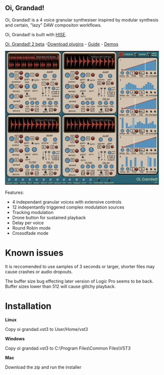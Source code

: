 
  

## ********Oi, Grandad!********

Oi, Grandad! is a 4 voice granular synthesiser inspired by modular synthesis and certain, "lazy" DAW compositon workflows.

Oi, Grandad! is built with [HISE](http://hise.audio).

[Oi, Grandad! 2 beta](https://github.com/publicsamples/Oi-Grandad-2) -[Download plugins](https://github.com/publicsamples/Oi-Grandad/releases) - [Guide](https://github.com/publicsamples/Oi-Grandad/wiki/Oi,-Grandad!-Quick-Guide) - [Demos](https://www.youtube.com/playlist?list=PL8Rp79UJ5uBC-SntUW93i3953yPq0DeSF)

![Oi, Grandad! ](https://github.com/publicsamples/Oi-Grandad/blob/main/oi%20grandad/oigrandad.png?raw=true)

  Features:

- 4 independant granular voices with extensive controls
- 12 indepentantly triggered complex modulation sources
- Tracking modulation
- Drone button for sustained playback
- Delay per voice
- Round Robin mode
- Crossdfade mode

# Known issues

It is reccomended to use samples of 3 seconds or larger, shorter files may cause crashes or audio dropouts.

The buffer size bug effecting later version of Logic Pro seems to be back. Buffer sizes lower than 512 will cause glitchy playback.

# Installation


********Linux********

Copy oi grandad.vst3 to User/Home/vst3

********Windows********

Copy oi grandad.vst3 to C:\Program Files\Common Files\VST3


********Mac********
  
Download the zip and run the installer

